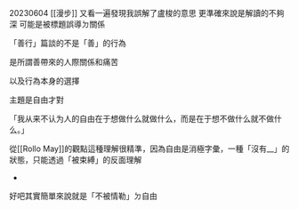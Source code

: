 20230604
[[漫步]]
又看一遍發現我誤解了盧梭的意思
更準確來說是解讀的不夠深
可能是被標題誤導ㄉ關係

「善行」篇談的不是「善」的行為

是所謂善帶來的人際關係和痛苦

以及行為本身的選擇

主題是自由才對

「我从来不认为人的自由在于想做什么就做什么，而是在于想不做什么就不做什么。」

從[[Rollo May]]的觀點這種理解很精準，因為自由是消極字彙，一種「沒有__」的狀態，只能透過「被束縛」的反面理解

-

好吧其實簡單來說就是「不被情勒」ㄉ自由